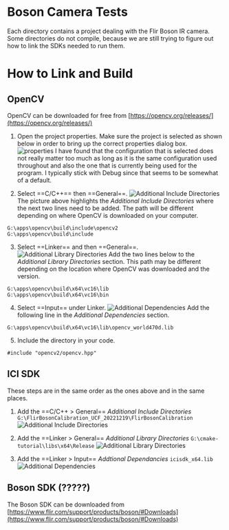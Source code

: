 # Boson Camera Tests
Each directory contains a project dealing with the Flir Boson IR camera. Some directories do not compile, because we are still trying to figure out how to link the SDKs needed to run them.

# How to Link and Build
## OpenCV

OpenCV can be downloaded for free from [https://opencv.org/releases/](https://opencv.org/releases/)

1. Open the project properties. Make sure the project is selected as shown below in order to bring up the correct properties dialog box.
![properties](img/properties.PNG)
I have found that the configuration that is selected does not really matter too much as long as it is the same configuration used throughout and also the one that is currently being used for the program. I typically stick with Debug since that seems to be somewhat of a default.

2. Select ==C/C++== then ==General==. 
![Additional Include Directories](img/cgeneral.PNG)
The picture above highlights the *Additional Include Directories* where the next two lines need to be added. The path will be different depending on where OpenCV is downloaded on your computer.
``` 
G:\apps\opencv\build\include\opencv2
G:\apps\opencv\build\include 
```

3. Select ==Linker== and then ==General==.
![Additional Library Directories](img/linkergeneral.PNG)
Add the two lines below to the *Additional Library Directories* section. This path may be different depending on the location where OpenCV was downloaded and the version.
```
G:\apps\opencv\build\x64\vc16\lib
G:\apps\opencv\build\x64\vc16\bin
```

4. Select ==Input== under Linker.
![Additional Dependencies](img/linkerinput.PNG)
Add the following line in the *Additional Dependencies* section.
```
G:\apps\opencv\build\x64\vc16\lib\opencv_world470d.lib
```

5. Include the directory in your code.
```
#include "opencv2/opencv.hpp"
```


## ICI SDK

These steps are in the same order as the ones above and in the same places.

1. Add the ==C/C++ > General== *Additional Include Directories*
```G:\FlirBosonCalibration_UCF_20221219\FlirBosonCalibration```
![Additional Include Directories](img/cgeneral.PNG)

2. Add the ==Linker > General== *Additional Library Directories*
```G:\cmake-tutorial\libs\x64\Release```
![Additional Library Directories](img/linkergeneral.PNG)

3. Add the ==Linker > Input== *Addtional Dependancies*
```icisdk_x64.lib```
![Additional Dependencies](img/linkerinput.PNG)




## Boson SDK (?????)

The Boson SDK can be downloaded from [https://www.flir.com/support/products/boson/#Downloads](https://www.flir.com/support/products/boson/#Downloads)